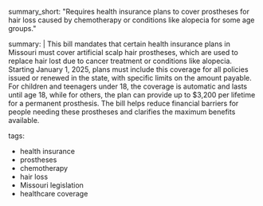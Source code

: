 summary_short: "Requires health insurance plans to cover prostheses for hair loss caused by chemotherapy or conditions like alopecia for some age groups."

summary: |
  This bill mandates that certain health insurance plans in Missouri must cover artificial scalp hair prostheses, which are used to replace hair lost due to cancer treatment or conditions like alopecia. Starting January 1, 2025, plans must include this coverage for all policies issued or renewed in the state, with specific limits on the amount payable. For children and teenagers under 18, the coverage is automatic and lasts until age 18, while for others, the plan can provide up to $3,200 per lifetime for a permanent prosthesis. The bill helps reduce financial barriers for people needing these prostheses and clarifies the maximum benefits available.

tags:
  - health insurance
  - prostheses
  - chemotherapy
  - hair loss
  - Missouri legislation
  - healthcare coverage
